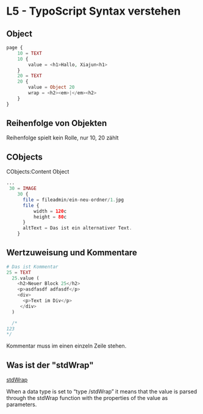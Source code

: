 # L5 - TypoScript Syntax verstehen

## Object

```php
page {
    10 = TEXT
    10 {
        value = <h1>Hallo, Xiajun<h1>
    }
    20 = TEXT
    20 {
        value = Object 20
        wrap = <h2><em>|</em><h2>
    }
}
```

## Reihenfolge von Objekten

Reihenfolge spielt kein Rolle, nur 10, 20 zählt

## CObjects

CObjects:Content Object

```php
...
 30 = IMAGE
    30 {
      file = fileadmin/ein-neu-ordner/1.jpg
      file {
          width = 120c
          height = 80c
      }
      altText = Das ist ein alternativer Text.
    }
```

## Wertzuweisung und Kommentare

```php
# Das ist Kommentar
25 = TEXT
  25.value (
    <h2>Neuer Block 25</h2>
    <p>asdfasdf adfasdf</p>
    <div>
      <p>Text im Div</p>
     </div>
  )

  /*
123
*/
```

Kommentar muss im einen einzeln Zeile stehen.

## Was ist der "stdWrap"

[stdWrap](https://docs.typo3.org/m/typo3/reference-typoscript/main/en-us/Functions/Stdwrap.html#stdwrap)

When a data type is set to “type /stdWrap” it means that the value is parsed through the stdWrap function with the properties of the value as parameters.